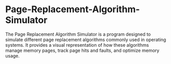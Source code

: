 # Page-Replacement-Algorithm-Simulator
The Page Replacement Algorithm Simulator is a program designed to simulate different page replacement algorithms commonly used in operating systems. It provides a visual representation of how these algorithms manage memory pages, track page hits and faults, and optimize memory usage.
